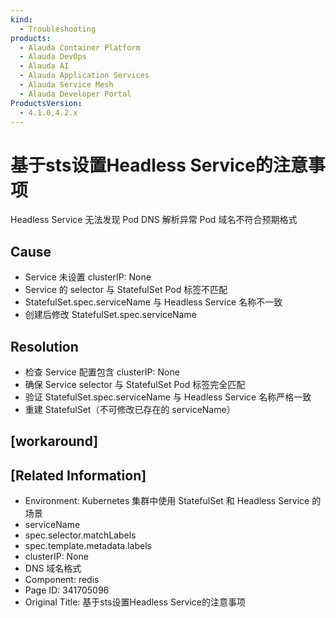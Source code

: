 ```yaml
---
kind:
  - Troubleshooting
products:
  - Alauda Container Platform
  - Alauda DevOps
  - Alauda AI
  - Alauda Application Services
  - Alauda Service Mesh
  - Alauda Developer Portal
ProductsVersion:
  - 4.1.0,4.2.x
---
```

<!-- A type of document that involves encountering a fault, diagnosing it, performing root cause analysis, and providing solutions. -->

# 基于sts设置Headless Service的注意事项

Headless Service 无法发现 Pod DNS 解析异常 Pod 域名不符合预期格式

## Cause
- Service 未设置 clusterIP: None
- Service 的 selector 与 StatefulSet Pod 标签不匹配
- StatefulSet.spec.serviceName 与 Headless Service 名称不一致
- 创建后修改 StatefulSet.spec.serviceName

## Resolution
- 检查 Service 配置包含 clusterIP: None
- 确保 Service selector 与 StatefulSet Pod 标签完全匹配
- 验证 StatefulSet.spec.serviceName 与 Headless Service 名称严格一致
- 重建 StatefulSet（不可修改已存在的 serviceName）

## [workaround]

## [Related Information]
- Environment: Kubernetes 集群中使用 StatefulSet 和 Headless Service 的场景
- serviceName
- spec.selector.matchLabels
- spec.template.metadata.labels
- clusterIP: None
- DNS 域名格式
- Component: redis
- Page ID: 341705096
- Original Title: 基于sts设置Headless Service的注意事项
